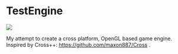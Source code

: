 # TestEngine

![](https://img.shields.io/badge/platform-iOS%20%7C%20macOS%20%7C%20Windows-green.svg)

My attempt to create a cross platform, OpenGL based game engine.
Inspired by Cross++: https://github.com/maxon887/Cross .
